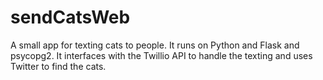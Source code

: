 # sendCatsWeb
A small app for texting cats to people.
It runs on Python and Flask and psycopg2.
It interfaces with the Twillio API to handle the texting and uses Twitter to find the cats.  